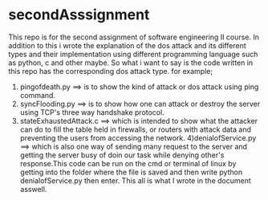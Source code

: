 # secondAsssignment
This repo is for the second assignment of software engineering II course. 
In addition to this i wrote the explanation of the dos attack and its different types and their implementation using different programming language such as python, c and other maybe. 
So what i want to say is the code written in this repo has the corresponding dos attack type. for example;
1) pingofdeath.py ==> is to show the kind of attack or dos attack using ping command. 
2) syncFlooding.py ==> is to show how one can attack or destroy the server using TCP's three way handshake protocol. 
3) stateExhaustedAttack.c ==> which is intended to  show what the attacker can do to fill the table held in firewalls, or routers with attack data and preventing the users from accessing the network.
4)denialofService.py ==> which is also one way of sending many request to the server and getting the server busy of doin our task while denying other's response.This code can be run on the cmd or terminal of linux by getting into the folder where the file is saved and then write python denialofService.py <the site u want to attack> <how many request you want to sent to the server> then enter.
This all is what I wrote in the document asswell.
